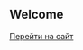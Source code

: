 ## Welcome
<head>
 <meta charset="UTF-8">
 <link rel="stylesheet" type="text/css" href="style.css">
</head>
<body>
	 <a href="home page.html">Перейти на сайт</a>
   
</body>
